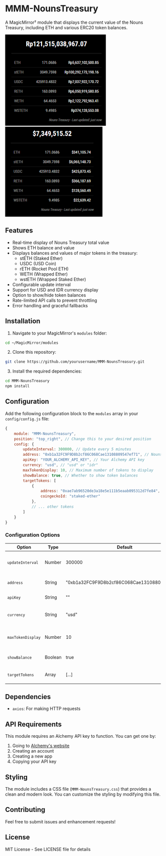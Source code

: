 # MMM-NounsTreasury

A MagicMirror² module that displays the current value of the Nouns Treasury, including ETH and various ERC20 token balances.

![previewIDR](previewIDR.png)
![previewUSD](previewUSD.png)

## Features

- Real-time display of Nouns Treasury total value
- Shows ETH balance and value
- Displays balances and values of major tokens in the treasury:
  - stETH (Staked Ether)
  - USDC (USD Coin)
  - rETH (Rocket Pool ETH)
  - WETH (Wrapped Ether)
  - wstETH (Wrapped Staked Ether)
- Configurable update interval
- Support for USD and IDR currency display
- Option to show/hide token balances
- Rate-limited API calls to prevent throttling
- Error handling and graceful fallbacks

## Installation

1. Navigate to your MagicMirror's `modules` folder:
```bash
cd ~/MagicMirror/modules
```

2. Clone this repository:
```bash
git clone https://github.com/yourusername/MMM-NounsTreasury.git
```

3. Install the required dependencies:
```bash
cd MMM-NounsTreasury
npm install
```

## Configuration

Add the following configuration block to the `modules` array in your `config/config.js` file:

```javascript
{
    module: "MMM-NounsTreasury",
    position: "top_right", // Change this to your desired position
    config: {
        updateInterval: 300000, // Update every 5 minutes
        address: "0xb1a32FC9F9D8b2cf86C068Cae13108809547ef71", // Nouns Treasury address
        apiKey: "YOUR_ALCHEMY_API_KEY", // Your Alchemy API key
        currency: "usd", // "usd" or "idr"
        maxTokenDisplay: 10, // Maximum number of tokens to display
        showBalance: true, // Whether to show token balances
        targetTokens: [
            {
                address: "0xae7ab96520de3a18e5e111b5eaab095312d7fe84", // stETH
                coingeckoId: "staked-ether"
            },
            // ... other tokens
        ]
    }
}
```

### Configuration Options

| Option | Type | Default | Description |
|--------|------|---------|-------------|
| `updateInterval` | Number | 300000 | How often to update the data (in milliseconds) |
| `address` | String | "0xb1a32FC9F9D8b2cf86C068Cae13108809547ef71" | The Ethereum address to monitor |
| `apiKey` | String | "" | Your Alchemy API key |
| `currency` | String | "usd" | Display currency ("usd" or "idr") |
| `maxTokenDisplay` | Number | 10 | Maximum number of tokens to display |
| `showBalance` | Boolean | true | Whether to show token balances |
| `targetTokens` | Array | [...] | Array of token configurations to monitor |

## Dependencies

- `axios`: For making HTTP requests

## API Requirements

This module requires an Alchemy API key to function. You can get one by:
1. Going to [Alchemy's website](https://www.alchemy.com/)
2. Creating an account
3. Creating a new app
4. Copying your API key

## Styling

The module includes a CSS file (`MMM-NounsTreasury.css`) that provides a clean and modern look. You can customize the styling by modifying this file.

## Contributing

Feel free to submit issues and enhancement requests!

## License

MIT License - See LICENSE file for details 
